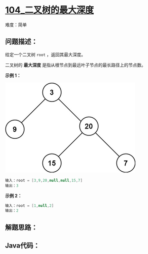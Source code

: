 # [104_二叉树的最大深度](https://leetcode.cn/problems/maximum-depth-of-binary-tree/)

难度：简单

## 问题描述：

给定一个二叉树 `root` ，返回其最大深度。

二叉树的 **最大深度** 是指从根节点到最远叶子节点的最长路径上的节点数。

**示例 1：**

![img](../../assets/imgs/tmp-tree.jpg)

```java
输入：root = [3,9,20,null,null,15,7]
输出：3
```

**示例 2：**

```java
输入：root = [1,null,2]
输出：2
```



## 解题思路：

## Java代码：
